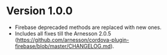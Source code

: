# Version 1.0.0 
- Firebase deprecaded methods are replaced with new ones.
- Includes all fixes till the Arnesson 2.0.5 (https://github.com/arnesson/cordova-plugin-firebase/blob/master/CHANGELOG.md).
